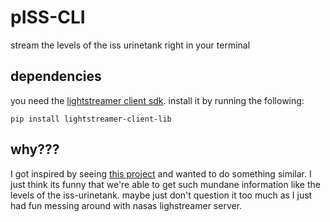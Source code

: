 # pISS-CLI
stream the levels of the iss urinetank right in your terminal

## dependencies
you need the [lightstreamer client sdk](https://sdk.lightstreamer.com/ls-python-client/2.1.0/api/intro.html). install it by running the following:
```
pip install lightstreamer-client-lib
```

## why???
I got inspired by seeing [this project](https://github.com/Jaennaet/pISSStream) and wanted to do something similar. I just think its funny that we're able to get such mundane information like the levels of the iss-urinetank. maybe just don't question it too much as I just had fun messing around with nasas lighstreamer server.


